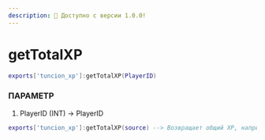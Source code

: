 ```yaml
---
description: 🔧 Доступно с версии 1.0.0!
---
```


# getTotalXP

```lua title="Синтаксис экспорта"
exports['tuncion_xp']:getTotalXP(PlayerID)
```

### ПАРАМЕТР

1. PlayerID <span className="color-blue">(INT)</span> <span className="color-orange">-> PlayerID</span>

```lua
exports['tuncion_xp']:getTotalXP(source) --> Возвращает общий XP, например, 450XP
```